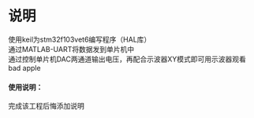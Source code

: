 # 说明
使用keil为stm32f103vet6编写程序（HAL库）<br>
通过MATLAB-UART将数据发到单片机中<br>
通过控制单片机DAC两通道输出电压，再配合示波器XY模式即可用示波器观看bad apple<br>
#### 使用说明：
完成该工程后悔添加说明